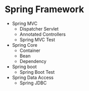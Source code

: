 # Spring Framework

- Spring MVC
  - Dispatcher Servlet
  - Annotated Controllers
  - Spring MVC Test
- Spring Core
  - Container
  - Bean
  - Dependency
- Spring boot
  - Spring Boot Test
- Spring Data Access
  - Spring JDBC
